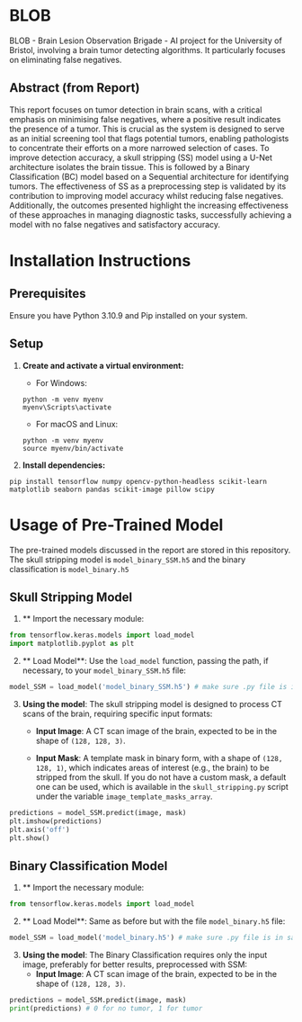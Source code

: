 # BLOB

BLOB - Brain Lesion Observation Brigade - AI project for the University of Bristol, involving a brain tumor detecting algorithms. It particularly focuses on eliminating false negatives. 

## Abstract (from Report)

This report focuses on tumor detection in brain scans, with a critical emphasis on minimising false negatives, where a positive result indicates the presence of a tumor. This is crucial as the system is designed to serve as an initial screening tool that flags potential tumors, enabling pathologists to concentrate their efforts on a more narrowed selection of cases. To improve detection accuracy, a skull stripping (SS) model using a U-Net architecture isolates the brain tissue. This is followed by a Binary Classification (BC) model based on a Sequential architecture for identifying tumors. The effectiveness of SS as a preprocessing step is validated by its contribution to improving model accuracy whilst reducing false negatives. Additionally, the outcomes presented highlight the increasing effectiveness of these approaches in managing diagnostic tasks, successfully achieving a model with no false negatives and satisfactory accuracy.

# Installation Instructions

## Prerequisites
Ensure you have Python 3.10.9 and Pip installed on your system.

## Setup
1. **Create and activate a virtual environment:**

    - For Windows:
    ```
    python -m venv myenv
    myenv\Scripts\activate
    ```

    - For macOS and Linux:
    ```
    python -m venv myenv
    source myenv/bin/activate
    ```

2.  **Install dependencies:**
```
pip install tensorflow numpy opencv-python-headless scikit-learn matplotlib seaborn pandas scikit-image pillow scipy
```
# Usage of Pre-Trained Model

The pre-trained models discussed in the report are stored in this repository. The skull stripping model is `model_binary_SSM.h5` and the binary classification is `model_binary.h5`

## Skull Stripping Model
1. ** Import the necessary module:

```python
from tensorflow.keras.models import load_model
import matplotlib.pyplot as plt
```

2. ** Load Model**:
   Use the `load_model` function, passing the path, if necessary, to your `model_binary_SSM.h5` file:

```python
model_SSM = load_model('model_binary_SSM.h5') # make sure .py file is in same directory as .h5 or specify path
```

3. **Using the model**:
   The skull stripping model is designed to process CT scans of the brain, requiring specific input formats:
    - **Input Image**: A CT scan image of the brain, expected to be in the shape of `(128, 128, 3)`. 

    - **Input Mask**: A template mask in binary form, with a shape of `(128, 128, 1)`, which indicates areas of interest (e.g., the brain) to be stripped from the skull. If you do not have a custom mask, a default one can be used, which is available in the `skull_stripping.py` script under the variable `image_template_masks_array`.

```python
predictions = model_SSM.predict(image, mask)
plt.imshow(predictions)
plt.axis('off')
plt.show()
```
## Binary Classification Model
1. ** Import the necessary module:

```python
from tensorflow.keras.models import load_model
```

2. ** Load Model**:
   Same as before but with the file `model_binary.h5` file:

```python
model_SSM = load_model('model_binary.h5') # make sure .py file is in same directory as .h5 or specify path
```

3. **Using the model**:
   The Binary Classification requires only the input image, preferably for better results, preprocessed with SSM:
    - **Input Image**: A CT scan image of the brain, expected to be in the shape of `(128, 128, 3)`. 

```python
predictions = model_SSM.predict(image, mask)
print(predictions) # 0 for no tumor, 1 for tumor
```